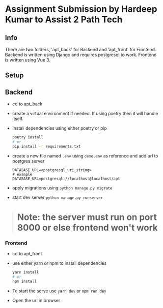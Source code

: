 # Assignment Submission by Hardeep Kumar to Assist 2 Path Tech

## Info

There are two folders, 'apt_back' for Backend and 'apt_front' for Frontend.
Backend is written using Django and requires postgresql to work.
Frontend is written using Vue 3.

## Setup

## Backend

- cd to apt_back
- create a virtual environment if needed. If using poetry then it will handle itself.
- Install dependencies using either poetry or pip

  ```sh
  poetry install
  # or
  pip install -r requirements.txt
  ```

- create a new file named `.env` using `demo.env` as reference and add url to postgres server
  ```env
  DATABASE_URL=<postgresql_uri_string>
  # example
  DATABASE_URL=postgresql://localhost@localhost/apt
  ```
- apply migrations using `python manage.py migrate`
- start dev server `python manage.py runserver`

> # Note: the server must run on port 8000 or else frontend won't work

### Frontend

- cd to apt_front
- use either yarn or npm to install dependencies

  ```sh
  yarn install
  # or
  npm install
  ```

- To start the serve use `yarn dev` or `npm run dev`
- Open the url in browser
